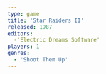 ```yaml
---
type: game
title: 'Star Raiders II'
released: 1987
editors: 
  -'Electric Dreams Software'
players: 1
genres:
  - 'Shoot Them Up'
---
```

